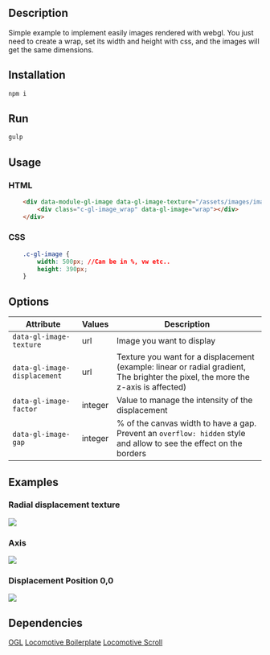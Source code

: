 
## Description
Simple example to implement easily images rendered with webgl. You just need to create a wrap, set its width and height with css, and the images will get the same dimensions.


## Installation
```sh
npm i
```

## Run
```sh
gulp
```

## Usage

### HTML
```html
    <div data-module-gl-image data-gl-image-texture="/assets/images/image-1.jpg" data-gl-image-displacement="/assets/images/radial-displacement.jpg" class="c-gl-image" data-gl-image-factor="1" data-gl-image-gap="20">
        <div class="c-gl-image_wrap" data-gl-image="wrap"></div>
    </div>
```

### CSS
```css
    .c-gl-image {
        width: 500px; //Can be in %, vw etc..
        height: 390px;
    }
```

## Options

| Attribute | Values | Description |
| --------- | ------ | ----------- |
| `data-gl-image-texture` | url | Image you want to display |
| `data-gl-image-displacement` | url | Texture you want for a displacement (example: linear or radial gradient, The brighter the pixel, the more the z-axis is affected) |
| `data-gl-image-factor` | integer | Value to manage the intensity of the displacement |
| `data-gl-image-gap` | integer | % of the canvas width to have a gap. Prevent an `overflow: hidden` style and allow to see the effect on the borders|


## Examples
### Radial displacement texture
![](https://raw.githubusercontent.com//locomotivemtl/webgl-images/master/www/assets/images/radial-displacement.jpg)

### Axis
![](https://raw.githubusercontent.com//locomotivemtl/webgl-images/master/docs/axis.jpg)

### Displacement Position 0,0
![](https://raw.githubusercontent.com//locomotivemtl/webgl-images/master/docs/positionExample.jpg)


## Dependencies

[OGL](https://github.com/oframe/ogl/)
[Locomotive Boilerplate](https://github.com/locomotivemtl/locomotive-boilerplate)
[Locomotive Scroll](https://github.com/locomotivemtl/locomotive-scroll)
